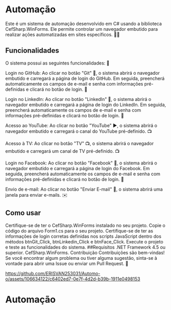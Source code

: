 
# Automação
Este é um sistema de automação desenvolvido em C# usando a biblioteca CefSharp.WinForms. Ele permite controlar um navegador embutido para realizar ações automatizadas em sites específicos. 🤖🌐

## Funcionalidades
O sistema possui as seguintes funcionalidades: 🎯

Login no GitHub: Ao clicar no botão "Git" 👾, o sistema abrirá o navegador embutido e carregará a página de login do GitHub. Em seguida, preencherá automaticamente os campos de e-mail e senha com informações pré-definidas e clicará no botão de login. 🔑

Login no LinkedIn: Ao clicar no botão "LinkedIn" 🔗, o sistema abrirá o navegador embutido e carregará a página de login do LinkedIn. Em seguida, preencherá automaticamente os campos de e-mail e senha com informações pré-definidas e clicará no botão de login. 🔑

Acesso ao YouTube: Ao clicar no botão "YouTube" ▶️, o sistema abrirá o navegador embutido e carregará o canal do YouTube pré-definido. 📺

Acesso à TV: Ao clicar no botão "TV" 📺, o sistema abrirá o navegador embutido e carregará um canal de TV pré-definido. 📺

Login no Facebook: Ao clicar no botão "Facebook" 👤, o sistema abrirá o navegador embutido e carregará a página de login do Facebook. Em seguida, preencherá automaticamente os campos de e-mail e senha com informações pré-definidas e clicará no botão de login. 🔑

Envio de e-mail: Ao clicar no botão "Enviar E-mail" 📧, o sistema abrirá uma janela para enviar e-mails. ✉️

## Como usar
Certifique-se de ter o CefSharp.WinForms instalado no seu projeto.
Copie o código do arquivo Form1.cs para o seu projeto.
Certifique-se de ter as informações de login corretas definidas nos scripts JavaScript dentro dos métodos btnGit_Click, btnLinkedin_Click e btnFace_Click.
Execute o projeto e teste as funcionalidades do sistema.
##Requisitos
.NET Framework 4.5 ou superior.
CefSharp.WinForms.
Contribuição
Contribuições são bem-vindas! Se você encontrar algum problema ou tiver alguma sugestão, sinta-se à vontade para abrir uma Issue ou enviar um Pull Request. 🤝


https://github.com/ERISVAN253031/Automo-o/assets/106634122/c6402ed7-0e7f-4d2d-b39b-1911e0498153
# Automação


